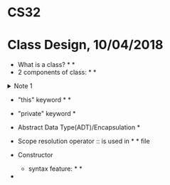# CS32
# Class Design, 10/04/2018
* What is a class?
  *
  *
* 2 components of class:
  *
  *
<details>
  <summary> Note 1</summary>
  <p> FOr .h file, NO "using namespace std" because the consumer of your class might not want to use std.</p>
</details>

* "this" keyword
  *
  *

* "private" keyword
  *
* Abstract Data Type(ADT)/Encapsulation
  *
 * Scope resolution operator :: is used in *       *     file
* Constructor
  * syntax feature:
    *
    *
*
  
